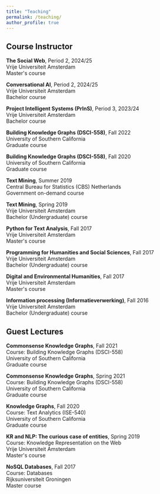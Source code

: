 ```yaml
---
title: "Teaching"
permalink: /teaching/
author_profile: true
---
```


## Course Instructor

**The Social Web**, Period 2, 2024/25\
Vrije Universiteit Amsterdam\
Master's course

**Conversational AI**, Period 2, 2024/25\
Vrije Universiteit Amsterdam\
Bachelor course

**Project Intelligent Systems (PrInS)**, Period 3, 2023/24\
Vrije Universiteit Amsterdam\
Bachelor course

**Building Knowledge Graphs (DSCI-558)**, Fall 2022\
University of Southern California\
Graduate course

**Building Knowledge Graphs (DSCI-558)**, Fall 2020\
University of Southern California\
Graduate course

**Text Mining**, Summer 2019\
Central Bureau for Statistics (CBS) Netherlands \
Government on-demand course

**Text Mining**, Spring 2019\
Vrije Universiteit Amsterdam\
Bachelor (Undergraduate) course

**Python for Text Analysis**, Fall 2017\
Vrije Universiteit Amsterdam\
Master's course

**Programming for Humanities and Social Sciences**, Fall 2017\
Vrije Universiteit Amsterdam\
Bachelor (Undergraduate) course

**Digital and Environmental Humanities**, Fall 2017\
Vrije Universiteit Amsterdam\
Master's course

**Information processing (Informatieverwerking)**, Fall 2016\
Vrije Universiteit Amsterdam\
Bachelor (Undergraduate) course

## Guest Lectures

**Commonsense Knowledge Graphs**, Fall 2021\
Course: Building Knowledge Graphs (DSCI-558)\
University of Southern California\
Graduate course

**Commonsense Knowledge Graphs**, Spring 2021\
Course: Building Knowledge Graphs (DSCI-558)\
University of Southern California\
Graduate course

**Knowledge Graphs**, Fall 2020\
Course: Text Analytics (ISE-540)\
University of Southern California\
Graduate course

**KR and NLP: The curious case of entities**, Spring 2019\
Course: Knowledge Representation on the Web\
Vrije Universiteit Amsterdam\
Master's course

**NoSQL Databases**, Fall 2017\
Course: Databases\
Rijksuniversiteit Groningen\
Master course
